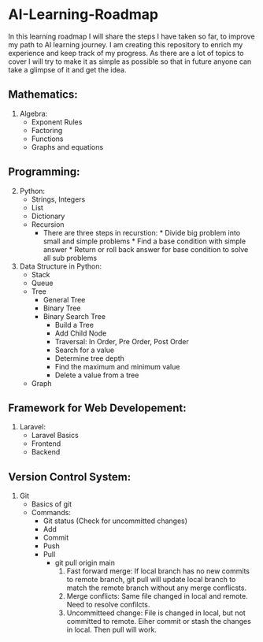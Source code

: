 # AI-Learning-Roadmap

In this learning roadmap I will share the steps I have taken so far, to improve my path to AI learning journey. I am creating this repository to enrich my experience and keep track of my progress. As there are a lot of topics to cover I will try to make it as simple as possible so that in future anyone can take a glimpse of it and get the idea.

## Mathematics:
1. Algebra:
   - Exponent Rules
   - Factoring
   - Functions
   - Graphs and equations
  
## Programming:
2. Python:
   - Strings, Integers
   - List
   - Dictionary
   - Recursion
       + There are three steps in recurstion:
             * Divide big problem into small and simple problems
             * Find a base condition with simple answer
             * Return or roll back answer for base condition to solve all sub problems
3. Data Structure in Python:
   - Stack
   - Queue
   - Tree
       * General Tree
       * Binary Tree
       * Binary Search Tree
          + Build a Tree
          + Add Child Node
          + Traversal: In Order, Pre Order, Post Order
          + Search for a value
          + Determine tree depth
          + Find the maximum and minimum value
          + Delete a value from a tree
   - Graph
        
## Framework for Web Developement:
1. Laravel:
   - Laravel Basics
   - Frontend
   - Backend
  
## Version Control System:
1. Git
   - Basics of git
   - Commands:
     + Git status (Check for uncommitted changes)
     + Add
     + Commit
     + Push
     + Pull
          * git pull origin main
               1. Fast forward merge: If local branch has no new commits to remote branch, git pull will update local branch to match the remote branch without any merge conflicsts.
               2. Merge conflicts: Same file changed in local and remote. Need to resolve confilcts.
               3. Uncommitteed change: File is changed in local, but not committed to remote. Eiher commit or stash the changes in local. Then pull will work.
